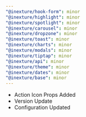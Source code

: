 ```yaml
---
"@inexture/hook-form": minor
"@inexture/highlight": minor
"@inexture/spotlight": minor
"@inexture/carousel": minor
"@inexture/dropzone": minor
"@inexture/toast": minor
"@inexture/charts": minor
"@inexture/modals": minor
"@inexture/tiptap": minor
"@inexture/api": minor
"@inexture/theme": minor
"@inexture/dates": minor
"@inexture/base": minor
---
```


- Action Icon Props Added
- Version Update
- Configuration Updated
